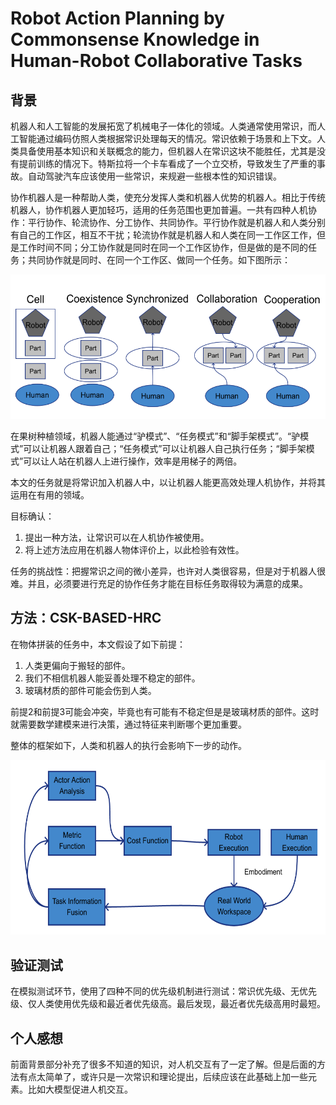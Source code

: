 # Robot Action Planning by Commonsense Knowledge in Human-Robot Collaborative Tasks

## 背景

机器人和人工智能的发展拓宽了机械电子一体化的领域。人类通常使用常识，而人工智能通过编码仿照人类根据常识处理每天的情况。常识依赖于场景和上下文。人类具备使用基本知识和关联概念的能力，但机器人在常识这块不能胜任，尤其是没有提前训练的情况下。特斯拉将一个卡车看成了一个立交桥，导致发生了严重的事故。自动驾驶汽车应该使用一些常识，来规避一些根本性的知识错误。

协作机器人是一种帮助人类，使充分发挥人类和机器人优势的机器人。相比于传统机器人，协作机器人更加轻巧，适用的任务范围也更加普遍。一共有四种人机协作：平行协作、轮流协作、分工协作、共同协作。平行协作就是机器人和人类分别有自己的工作区，相互不干扰；轮流协作就是机器人和人类在同一工作区工作，但是工作时间不同；分工协作就是同时在同一个工作区协作，但是做的是不同的任务；共同协作就是同时、在同一个工作区、做同一个任务。如下图所示：

![Fig1](./Fig/Human-robot%20Collaboration.png)

在果树种植领域，机器人能通过“驴模式”、“任务模式”和“脚手架模式”。“驴模式”可以让机器人跟着自己；“任务模式”可以让机器人自己执行任务；“脚手架模式”可以让人站在机器人上进行操作，效率是用梯子的两倍。

本文的任务就是将常识加入机器人中，以让机器人能更高效处理人机协作，并将其运用在有用的领域。

目标确认：

1. 提出一种方法，让常识可以在人机协作被使用。
2. 将上述方法应用在机器人物体评价上，以此检验有效性。

任务的挑战性：把握常识之间的微小差异，也许对人类很容易，但是对于机器人很难。并且，必须要进行充足的协作任务才能在目标任务取得较为满意的成果。

## 方法：CSK-BASED-HRC

在物体拼装的任务中，本文假设了如下前提：

1. 人类更偏向于搬轻的部件。
2. 我们不相信机器人能妥善处理不稳定的部件。
3. 玻璃材质的部件可能会伤到人类。

前提2和前提3可能会冲突，毕竟也有可能有不稳定但是是玻璃材质的部件。这时就需要数学建模来进行决策，通过特征来判断哪个更加重要。

整体的框架如下，人类和机器人的执行会影响下一步的动作。

![Fig2](./Fig/CSK-BASED-HRC框架.png)

## 验证测试

在模拟测试环节，使用了四种不同的优先级机制进行测试：常识优先级、无优先级、仅人类使用优先级和最近者优先级高。最后发现，最近者优先级高用时最短。

## 个人感想

前面背景部分补充了很多不知道的知识，对人机交互有了一定了解。但是后面的方法有点太简单了，或许只是一次常识和理论提出，后续应该在此基础上加一些元素。比如大模型促进人机交互。
